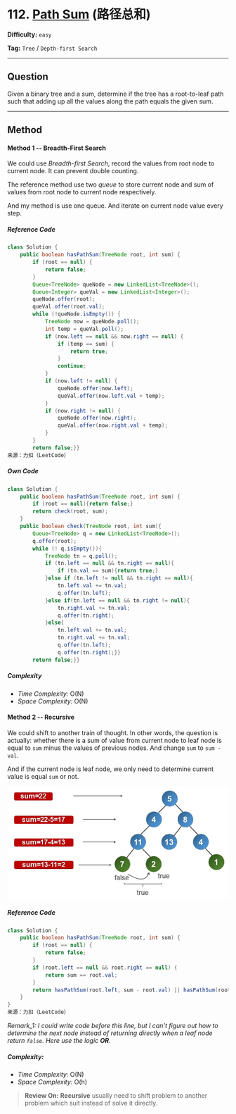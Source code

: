 # 112. [Path Sum][PS] (路径总和)

[PS]: https://leetcode-cn.com/problems/path-sum/	"Path Sum"

**Difficulty:** `easy`

**Tag:** `Tree` / `Depth-first Search`

------

## Question

Given a binary tree and a sum, determine if the tree has a root-to-leaf path such that adding up all the values along the path equals the given sum.

------

## Method

#### Method 1 -- Breadth-First Search

We could use *Breadth-first Search*, record the values from root node to current node. It can prevent double counting. 

The reference method use two *queue* to store current node and sum of values from root node to current node respectively.

And my method is use one queue. And iterate on current node value every step.

##### Reference Code

```java
class Solution {
    public boolean hasPathSum(TreeNode root, int sum) {
        if (root == null) {
            return false;
        }
        Queue<TreeNode> queNode = new LinkedList<TreeNode>();
        Queue<Integer> queVal = new LinkedList<Integer>();
        queNode.offer(root);
        queVal.offer(root.val);
        while (!queNode.isEmpty()) {
            TreeNode now = queNode.poll();
            int temp = queVal.poll();
            if (now.left == null && now.right == null) {
                if (temp == sum) {
                    return true;
                }
                continue;
            }
            if (now.left != null) {
                queNode.offer(now.left);
                queVal.offer(now.left.val + temp);
            }
            if (now.right != null) {
                queNode.offer(now.right);
                queVal.offer(now.right.val + temp);
            }
        }
        return false;}}
来源：力扣（LeetCode）
```

##### Own Code

```java
class Solution {
    public boolean hasPathSum(TreeNode root, int sum) {
        if (root == null){return false;}
        return check(root, sum);
    }
    public boolean check(TreeNode root, int sum){
        Queue<TreeNode> q = new LinkedList<TreeNode>();
        q.offer(root);
        while (! q.isEmpty()){
            TreeNode tn = q.poll();
            if (tn.left == null && tn.right == null){
                if (tn.val == sum){return true;}
            }else if (tn.left != null && tn.right == null){
                tn.left.val += tn.val;
                q.offer(tn.left);
            }else if(tn.left == null && tn.right != null){
                tn.right.val += tn.val;
                q.offer(tn.right);
            }else{
                tn.left.val += tn.val;
                tn.right.val += tn.val;
                q.offer(tn.left);
                q.offer(tn.right);}}
        return false;}}
```

##### Complexity

- *Time Complexity:* O(N)
- *Space Complexity:* O(N)

#### Method 2 -- Recursive

We could shift to another train of thought. In other words, the question is actually: whether there is a sum of value from current node to leaf node is equal to `sum` minus the values of previous nodes. And change `sum` to `sum - val`.

And if the current node is leaf node, we only need to determine current value is equal `sum` or not.

![](https://github.com/Jaden-Chiang/Pictures/blob/main/20210109-1827.jpg)

##### Reference Code

```java
class Solution {
    public boolean hasPathSum(TreeNode root, int sum) {
        if (root == null) {
            return false;
        }
        if (root.left == null && root.right == null) {
            return sum == root.val;
        }
        return hasPathSum(root.left, sum - root.val) || hasPathSum(root.right, sum - root.val);//Remark_1
    }
}
来源：力扣（LeetCode）
```

*Remark_1: I could write code before this line, but I can't figure out how to determine the next node instead of returning directly when a leaf node return `false`. Here use the logic **OR**.*

##### Complexity:

- *Time Complexity:* O(N)
- *Space Complexity:* O(h)

> **Review On:** **Recursive** usually need to shift problem to another problem which suit  instead of solve it directly.

